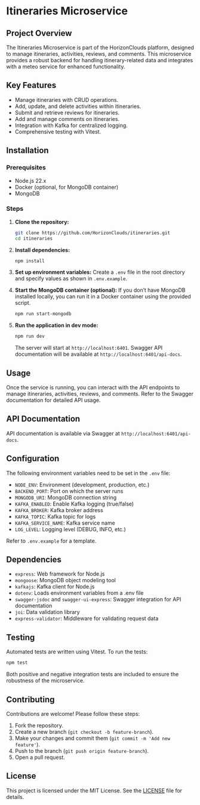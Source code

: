 # Itineraries Microservice

## Project Overview
The Itineraries Microservice is part of the HorizonClouds platform, designed to manage itineraries, activities, reviews, and comments. This microservice provides a robust backend for handling itinerary-related data and integrates with a meteo service for enhanced functionality.

## Key Features
- Manage itineraries with CRUD operations.
- Add, update, and delete activities within itineraries.
- Submit and retrieve reviews for itineraries.
- Add and manage comments on itineraries.
- Integration with Kafka for centralized logging.
- Comprehensive testing with Vitest.

## Installation
### Prerequisites
- Node.js 22.x
- Docker (optional, for MongoDB container)
- MongoDB

### Steps
1. **Clone the repository:**
    ```bash
    git clone https://github.com/HorizonClouds/itineraries.git
    cd itineraries
    ```

2. **Install dependencies:**
    ```bash
    npm install
    ```

3. **Set up environment variables:**
    Create a `.env` file in the root directory and specify values as shown in `.env.example`.

4. **Start the MongoDB container (optional):**
    If you don’t have MongoDB installed locally, you can run it in a Docker container using the provided script.
    ```bash
    npm run start-mongodb
    ```

5. **Run the application in dev mode:**
    ```bash
    npm run dev
    ```
    The server will start at `http://localhost:6401`. Swagger API documentation will be available at `http://localhost:6401/api-docs`.

## Usage
Once the service is running, you can interact with the API endpoints to manage itineraries, activities, reviews, and comments. Refer to the Swagger documentation for detailed API usage.

## API Documentation
API documentation is available via Swagger at `http://localhost:6401/api-docs`.

## Configuration
The following environment variables need to be set in the `.env` file:
- `NODE_ENV`: Environment (development, production, etc.)
- `BACKEND_PORT`: Port on which the server runs
- `MONGODB_URI`: MongoDB connection string
- `KAFKA_ENABLED`: Enable Kafka logging (true/false)
- `KAFKA_BROKER`: Kafka broker address
- `KAFKA_TOPIC`: Kafka topic for logs
- `KAFKA_SERVICE_NAME`: Kafka service name
- `LOG_LEVEL`: Logging level (DEBUG, INFO, etc.)

Refer to `.env.example` for a template.

## Dependencies
- `express`: Web framework for Node.js
- `mongoose`: MongoDB object modeling tool
- `kafkajs`: Kafka client for Node.js
- `dotenv`: Loads environment variables from a .env file
- `swagger-jsdoc` and `swagger-ui-express`: Swagger integration for API documentation
- `joi`: Data validation library
- `express-validator`: Middleware for validating request data

## Testing
Automated tests are written using Vitest. To run the tests:
```bash
npm test
```
Both positive and negative integration tests are included to ensure the robustness of the microservice.

## Contributing
Contributions are welcome! Please follow these steps:
1. Fork the repository.
2. Create a new branch (`git checkout -b feature-branch`).
3. Make your changes and commit them (`git commit -m 'Add new feature'`).
4. Push to the branch (`git push origin feature-branch`).
5. Open a pull request.

## License
This project is licensed under the MIT License. See the [LICENSE](LICENSE) file for details.